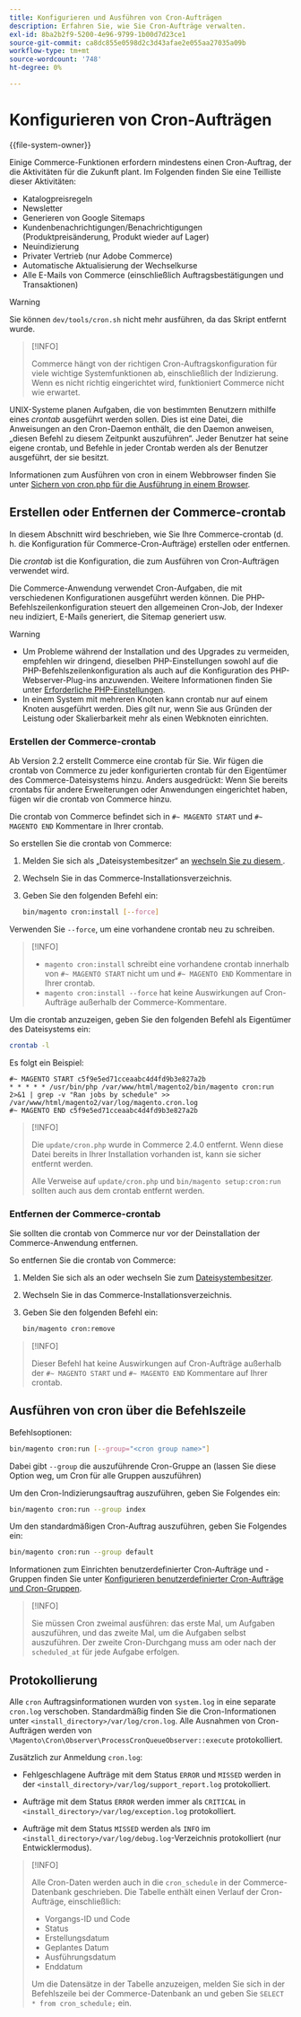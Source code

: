 ```yaml
---
title: Konfigurieren und Ausführen von Cron-Aufträgen
description: Erfahren Sie, wie Sie Cron-Aufträge verwalten.
exl-id: 8ba2b2f9-5200-4e96-9799-1b00d7d23ce1
source-git-commit: ca8dc855e0598d2c3d43afae2e055aa27035a09b
workflow-type: tm+mt
source-wordcount: '748'
ht-degree: 0%

---
```


# Konfigurieren von Cron-Aufträgen

{{file-system-owner}}

Einige Commerce-Funktionen erfordern mindestens einen Cron-Auftrag, der die Aktivitäten für die Zukunft plant. Im Folgenden finden Sie eine Teilliste dieser Aktivitäten:

- Katalogpreisregeln
- Newsletter
- Generieren von Google Sitemaps
- Kundenbenachrichtigungen/Benachrichtigungen (Produktpreisänderung, Produkt wieder auf Lager)
- Neuindizierung
- Privater Vertrieb (nur Adobe Commerce)
- Automatische Aktualisierung der Wechselkurse
- Alle E-Mails von Commerce (einschließlich Auftragsbestätigungen und Transaktionen)

>[!WARNING]
>
>Sie können `dev/tools/cron.sh` nicht mehr ausführen, da das Skript entfernt wurde.

>[!INFO]
>
>Commerce hängt von der richtigen Cron-Auftragskonfiguration für viele wichtige Systemfunktionen ab, einschließlich der Indizierung. Wenn es nicht richtig eingerichtet wird, funktioniert Commerce nicht wie erwartet.

UNIX-Systeme planen Aufgaben, die von bestimmten Benutzern mithilfe eines _crontab_ ausgeführt werden sollen. Dies ist eine Datei, die Anweisungen an den Cron-Daemon enthält, die den Daemon anweisen, „diesen Befehl zu diesem Zeitpunkt auszuführen“. Jeder Benutzer hat seine eigene crontab, und Befehle in jeder Crontab werden als der Benutzer ausgeführt, der sie besitzt.

Informationen zum Ausführen von cron in einem Webbrowser finden Sie unter [Sichern von cron.php für die Ausführung in einem Browser](../security/secure-cron-php.md).

## Erstellen oder Entfernen der Commerce-crontab

In diesem Abschnitt wird beschrieben, wie Sie Ihre Commerce-crontab (d. h. die Konfiguration für Commerce-Cron-Aufträge) erstellen oder entfernen.

Die _crontab_ ist die Konfiguration, die zum Ausführen von Cron-Aufträgen verwendet wird.

Die Commerce-Anwendung verwendet Cron-Aufgaben, die mit verschiedenen Konfigurationen ausgeführt werden können. Die PHP-Befehlszeilenkonfiguration steuert den allgemeinen Cron-Job, der Indexer neu indiziert, E-Mails generiert, die Sitemap generiert usw.

>[!WARNING]
>
>- Um Probleme während der Installation und des Upgrades zu vermeiden, empfehlen wir dringend, dieselben PHP-Einstellungen sowohl auf die PHP-Befehlszeilenkonfiguration als auch auf die Konfiguration des PHP-Webserver-Plug-ins anzuwenden. Weitere Informationen finden Sie unter [Erforderliche PHP-Einstellungen](../../installation/prerequisites/php-settings.md).
>- In einem System mit mehreren Knoten kann crontab nur auf einem Knoten ausgeführt werden. Dies gilt nur, wenn Sie aus Gründen der Leistung oder Skalierbarkeit mehr als einen Webknoten einrichten.

### Erstellen der Commerce-crontab

Ab Version 2.2 erstellt Commerce eine crontab für Sie. Wir fügen die crontab von Commerce zu jeder konfigurierten crontab für den Eigentümer des Commerce-Dateisystems hinzu. Anders ausgedrückt: Wenn Sie bereits crontabs für andere Erweiterungen oder Anwendungen eingerichtet haben, fügen wir die crontab von Commerce hinzu.

Die crontab von Commerce befindet sich in `#~ MAGENTO START` und `#~ MAGENTO END` Kommentare in Ihrer crontab.

So erstellen Sie die crontab von Commerce:

1. Melden Sie sich als „Dateisystembesitzer“ an [ wechseln Sie zu diesem ](../../installation/prerequisites/file-system/overview.md).
1. Wechseln Sie in das Commerce-Installationsverzeichnis.
1. Geben Sie den folgenden Befehl ein:

   ```bash
   bin/magento cron:install [--force]
   ```

Verwenden Sie `--force`, um eine vorhandene crontab neu zu schreiben.

>[!INFO]
>
>- `magento cron:install` schreibt eine vorhandene crontab innerhalb von `#~ MAGENTO START` nicht um und `#~ MAGENTO END` Kommentare in Ihrer crontab.
>- `magento cron:install --force` hat keine Auswirkungen auf Cron-Aufträge außerhalb der Commerce-Kommentare.

Um die crontab anzuzeigen, geben Sie den folgenden Befehl als Eigentümer des Dateisystems ein:

```bash
crontab -l
```

Es folgt ein Beispiel:

```
#~ MAGENTO START c5f9e5ed71cceaabc4d4fd9b3e827a2b
* * * * * /usr/bin/php /var/www/html/magento2/bin/magento cron:run 2>&1 | grep -v "Ran jobs by schedule" >> /var/www/html/magento2/var/log/magento.cron.log
#~ MAGENTO END c5f9e5ed71cceaabc4d4fd9b3e827a2b
```

>[!INFO]
>
>Die `update/cron.php` wurde in Commerce 2.4.0 entfernt. Wenn diese Datei bereits in Ihrer Installation vorhanden ist, kann sie sicher entfernt werden.
>
>Alle Verweise auf `update/cron.php` und `bin/magento setup:cron:run` sollten auch aus dem crontab entfernt werden.

### Entfernen der Commerce-crontab

Sie sollten die crontab von Commerce nur vor der Deinstallation der Commerce-Anwendung entfernen.

So entfernen Sie die crontab von Commerce:

1. Melden Sie sich als an oder wechseln Sie zum [Dateisystembesitzer](../../installation/prerequisites/file-system/overview.md).
1. Wechseln Sie in das Commerce-Installationsverzeichnis.
1. Geben Sie den folgenden Befehl ein:

   ```bash
   bin/magento cron:remove
   ```

>[!INFO]
>
>Dieser Befehl hat keine Auswirkungen auf Cron-Aufträge außerhalb der `#~ MAGENTO START` und `#~ MAGENTO END` Kommentare auf Ihrer crontab.

## Ausführen von cron über die Befehlszeile

Befehlsoptionen:

```bash
bin/magento cron:run [--group="<cron group name>"]
```

Dabei gibt `--group` die auszuführende Cron-Gruppe an (lassen Sie diese Option weg, um Cron für alle Gruppen auszuführen)

Um den Cron-Indizierungsauftrag auszuführen, geben Sie Folgendes ein:

```bash
bin/magento cron:run --group index
```

Um den standardmäßigen Cron-Auftrag auszuführen, geben Sie Folgendes ein:

```bash
bin/magento cron:run --group default
```

Informationen zum Einrichten benutzerdefinierter Cron-Aufträge und -Gruppen finden Sie unter [Konfigurieren benutzerdefinierter Cron-Aufträge und Cron-Gruppen](../cron/custom-cron.md).

>[!INFO]
>
>Sie müssen Cron zweimal ausführen: das erste Mal, um Aufgaben auszuführen, und das zweite Mal, um die Aufgaben selbst auszuführen. Der zweite Cron-Durchgang muss am oder nach der `scheduled_at` für jede Aufgabe erfolgen.

## Protokollierung

Alle `cron` Auftragsinformationen wurden von `system.log` in eine separate `cron.log` verschoben.
Standardmäßig finden Sie die Cron-Informationen unter `<install_directory>/var/log/cron.log`.
Alle Ausnahmen von Cron-Aufträgen werden von `\Magento\Cron\Observer\ProcessCronQueueObserver::execute` protokolliert.

Zusätzlich zur Anmeldung `cron.log`:

- Fehlgeschlagene Aufträge mit dem Status `ERROR` und `MISSED` werden in der `<install_directory>/var/log/support_report.log` protokolliert.

- Aufträge mit dem Status `ERROR` werden immer als `CRITICAL` in `<install_directory>/var/log/exception.log` protokolliert.

- Aufträge mit dem Status `MISSED` werden als `INFO` im `<install_directory>/var/log/debug.log`-Verzeichnis protokolliert (nur Entwicklermodus).

>[!INFO]
>
>Alle Cron-Daten werden auch in die `cron_schedule` in der Commerce-Datenbank geschrieben. Die Tabelle enthält einen Verlauf der Cron-Aufträge, einschließlich:
>
>- Vorgangs-ID und Code
>- Status
>- Erstellungsdatum
>- Geplantes Datum
>- Ausführungsdatum
>- Enddatum
>
>Um die Datensätze in der Tabelle anzuzeigen, melden Sie sich in der Befehlszeile bei der Commerce-Datenbank an und geben Sie `SELECT * from cron_schedule;` ein.
